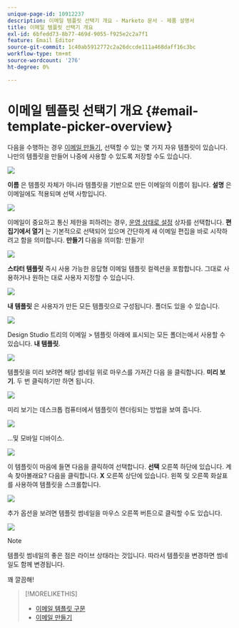 ```yaml
---
unique-page-id: 10912237
description: 이메일 템플릿 선택기 개요 - Marketo 문서 - 제품 설명서
title: 이메일 템플릿 선택기 개요
exl-id: 6bfedd73-8b77-469d-9055-f925e2c2a7f1
feature: Email Editor
source-git-commit: 1c40ab5912772c2a26dccde111a468daff16c3bc
workflow-type: tm+mt
source-wordcount: '276'
ht-degree: 0%

---
```


# 이메일 템플릿 선택기 개요 {#email-template-picker-overview}

다음을 수행하는 경우 [이메일 만들기](/help/marketo/product-docs/email-marketing/general/creating-an-email/create-an-email.md), 선택할 수 있는 몇 가지 자유 템플릿이 있습니다. 나만의 템플릿을 만들어 나중에 사용할 수 있도록 저장할 수도 있습니다.

![](assets/email-template-picker-overview-1.png)

**이름** 은 템플릿 자체가 아니라 템플릿을 기반으로 만든 이메일의 이름이 됩니다. **설명** 은 이메일에도 적용되며 선택 사항입니다.

![](assets/two-2.png)

이메일이 중요하고 통신 제한을 피하려는 경우, [운영 상태로 설정](/help/marketo/product-docs/email-marketing/general/functions-in-the-editor/make-an-email-operational.md) 상자를 선택합니다. **편집기에서 열기** 는 기본적으로 선택되어 있으며 간단하게 새 이메일 편집을 바로 시작하려고 함을 의미합니다. **만들기** 다음을 의미함: 만들기!

![](assets/three-2.png)

**스타터 템플릿** 즉시 사용 가능한 응답형 이메일 템플릿 컬렉션을 포함합니다. 그대로 사용하거나 원하는 대로 사용자 지정할 수 있습니다.

![](assets/email-template-picker-overview-4.png)

**내 템플릿** 은 사용자가 만든 모든 템플릿으로 구성됩니다. 폴더도 있을 수 있습니다.

![](assets/five-2.png)

Design Studio 트리의 이메일 > 템플릿 아래에 표시되는 모든 폴더는에서 사용할 수 있습니다. **내 템플릿**.

![](assets/six-1.png)

템플릿을 미리 보려면 해당 썸네일 위로 마우스를 가져간 다음 을 클릭합니다. **미리 보기**. 두 번 클릭하기만 하면 됩니다.

![](assets/seven-1.png)

미리 보기는 데스크톱 컴퓨터에서 템플릿이 렌더링되는 방법을 보여 줍니다.

![](assets/eight-1.png)

...및 모바일 디바이스.

![](assets/nine-1.png)

이 템플릿이 마음에 들면 다음을 클릭하여 선택합니다. **선택** 오른쪽 하단에 있습니다. 계속 찾아볼래요? 다음을 클릭합니다. **X** 오른쪽 상단에 있습니다. 왼쪽 및 오른쪽 화살표를 사용하여 템플릿을 스크롤합니다.

![](assets/ten-1.png)

추가 옵션을 보려면 템플릿 썸네일을 마우스 오른쪽 버튼으로 클릭할 수도 있습니다.

![](assets/eleven-1.png)

>[!NOTE]
>
>템플릿 썸네일의 좋은 점은 라이브 상태라는 것입니다. 따라서 템플릿을 변경하면 썸네일도 함께 변경됩니다.

꽤 깔끔해!

>[!MORELIKETHIS]
>
>* [이메일 템플릿 구문](/help/marketo/product-docs/email-marketing/general/email-editor-2/email-template-syntax.md)
>* [이메일 만들기](/help/marketo/product-docs/email-marketing/general/creating-an-email/create-an-email.md)
